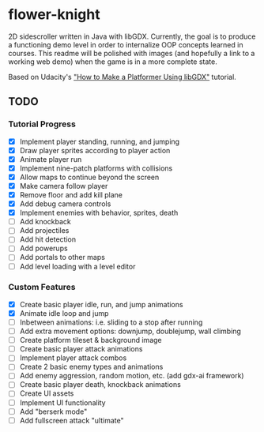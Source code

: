 # flower-knight
2D sidescroller written in Java with libGDX. Currently, the goal is to produce a functioning demo level in order to internalize OOP concepts learned in courses. This readme will be polished with images (and hopefully a link to a working web demo) when the game is in a more complete state.

Based on Udacity's ["How to Make a Platformer Using libGDX"](https://classroom.udacity.com/courses/ud406) tutorial.

## TODO
### Tutorial Progress
- [x] Implement player standing, running, and jumping
- [x] Draw player sprites according to player action
- [x] Animate player run
- [x] Implement nine-patch platforms with collisions
- [x] Allow maps to continue beyond the screen
- [x] Make camera follow player
- [x] Remove floor and add kill plane
- [x] Add debug camera controls
- [x] Implement enemies with behavior, sprites, death
- [ ] Add knockback
- [ ] Add projectiles
- [ ] Add hit detection 
- [ ] Add powerups 
- [ ] Add portals to other maps
- [ ] Add level loading with a level editor
### Custom Features
- [x] Create basic player idle, run, and jump animations
- [x] Animate idle loop and jump
- [ ] Inbetween animations: i.e. sliding to a stop after running
- [ ] Add extra movement options: downjump, doublejump, wall climbing
- [ ] Create platform tileset & background image
- [ ] Create basic player attack animations
- [ ] Implement player attack combos
- [ ] Create 2 basic enemy types and animations
- [ ] Add enemy aggression, random motion, etc. (add gdx-ai framework)
- [ ] Create basic player death, knockback animations
- [ ] Create UI assets
- [ ] Implement UI functionality
- [ ] Add "berserk mode"
- [ ] Add fullscreen attack "ultimate"
